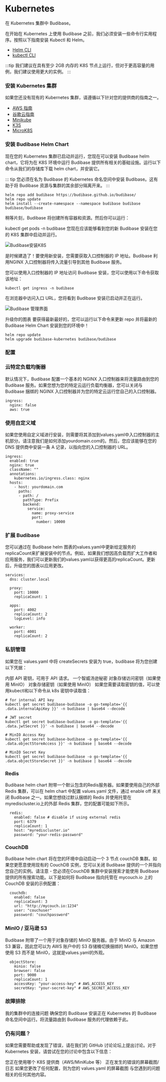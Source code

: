 # Kubernetes
在 Kubernetes 集群中 Budibase。

在开始在 Kubernetes 上使用 Budibase 之前，我们必须安装一些命令行实用程序。按照以下指南安装 Kubectl 和 Helm。

+ [Helm CLI](https://helm.sh/docs/intro/install/)
+ [kubectl CLI](https://kubernetes.io/docs/tasks/tools/#kubectl)

:::tip
我们建议在具有至少 2GB 内存的 K8S 节点上运行，但对于更高容量的用例，我们建议使用更大的实例。
:::

### 安装 Kubernetes 集群
如果您还没有现有的 Kubernetes 集群，请遵循以下针对您的提供商的指南之一。

+ [AWS 指南](https://docs.aws.amazon.com/eks/latest/userguide/getting-started-eksctl.html)
+ [谷歌云指南](https://cloud.google.com/kubernetes-engine/docs/how-to)
+ [Minikube](https://v1-18.docs.kubernetes.io/docs/tasks/tools/install-minikube/)
+ [K3S](https://rancher.com/docs/k3s/latest/en/quick-start/)
+ [MicroK8S](https://microk8s.io/docs)

### 安装 Budibase Helm Chart
现在您的 Kubernetes 集群已启动并运行，您现在可以安装 Budibase helm chart，它将为在 K8S 环境中运行 Budibase 提供所有相关的基础设施。运行以下命令从我们的存储库下载 helm chart，并安装它。

::: tip 
您必须在名为 Budibase 的 Kubernetes 命名空间中安装 Budibase。这有助于将 Budibase 资源与集群的其余部分隔离开来。
:::
```
helm repo add budibase https://budibase.github.io/budibase/
helm repo update
helm install --create-namespace --namespace budibase budibase budibase/budibase
```
稍等片刻，Budibase 将创建所有容器和资源。然后你可以运行：

kubectl get pods -n budibase
您现在应该能够看到您的新 Budibase 安装在您的 K8S 集群中启动并运行。

![Budibase安装K8S](https://res.cloudinary.com/daog6scxm/image/upload/v1646670651/docs/Screenshot_2021-08-16_at_22.19.58_pnzppx.png)

是时候建造了！要使用新安装，您需要获取入口控制器的 IP 地址。Budibase 利用NGINX 入口控制器将传入流量引导到其他 Budibase 服务。

您可以使用入口控制器的 IP 地址访问 Budibase 安装，您可以使用以下命令获取该地址：
```
kubectl get ingress -n budibase
```
在浏览器中访问入口 URL，您将看到 Budibase 安装已启动并正在运行。

![Budibase 管理界面](https://files.readme.io/022091e-Screenshot_2021-08-17_at_18.06.17.png)

升级你的图表
要获得最新最好的，您可以运行以下命令来更新 repo 并将最新的 Budibase Helm Chart 安装到您的环境中！
```
helm repo update
helm upgrade budibase-kubernetes budibase/budibase
```
### 配置
### 云特定负载均衡器
默认情况下，Budibase 配置一个基本的 NGINX 入口控制器来将流量路由到您的 Budibase 服务。如果您想为您的特定云运行负载均衡器，您可以关闭与 Budibase 捆绑的 NGINX 入口控制器并为您的特定云运行您自己的入口控制器。
```
ingress:
  nginx: false
  aws: true
```
### 使用自定义域
如果您使用自定义域进行安装，则需要将其添加到values.yaml中入口控制器的主机部分。请注意我们是如何添加yourdomain.com的。然后，您应该能够在您的 DNS 提供商中安装一条 A 记录，以指向您的入口控制器的 URL。
```
ingress:
  enabled: true
  nginx: true
  className: ""
  annotations: 
    kubernetes.io/ingress.class: nginx
  hosts:
    - host: yourdomain.com
      paths:
      - path: /
        pathType: Prefix
        backend:
          service:
            name: proxy-service
            port:
              number: 10000 
```
### 扩展 Budibase
您可以通过在 Budibase helm 图表的values.yaml中更新给定服务的replicaCount来扩展安装中的节点。例如，如果我们想因高负载而扩大工作者和应用服务，我们可以更新我们的values.yaml以获得更高的replicaCount。更新后，升级您的图表以应用更改。
```
services:
  dns: cluster.local

  proxy:
    port: 10000
    replicaCount: 1

  apps:
    port: 4002
    replicaCount: 2
    logLevel: info

  worker:
    port: 4001
    replicaCount: 2
```
### 私钥管理
如果您在 values.yaml 中将 createSecrets 安装为 true，budibase 将为您创建以下凭据：

内部 API 密钥，可用于 API 请求。
一个智威汤逊秘密
对象存储访问密钥（如果使用 MinIO）
对象存储密钥（如果使用 MinIO）
如果您需要读取密钥的值，可以使用kubectl和以下命令从 k8s 密钥中读取值：
```
# for internal API key
kubectl get secret budibase-budibase -o go-template='{{ .data.internalApiKey }}' -n budibase | base64 --decode

# JWT secret
kubectl get secret budibase-budibase -o go-template='{{ .data.jwtSecret }}' -n budibase | base64 --decode

# MinIO Access Key
kubectl get secret budibase-budibase -o go-template='{{ .data.objectStoreAccess }}' -n budibase | base64 --decode

# MinIO Secret Key
kubectl get secret budibase-budibase -o go-template='{{ .data.objectStoreSecret }}' -n budibase | base64 --decode
```
### Redis
Budibase helm chart 附带一个默认包含的Redis服务器。如果要使用自己的外部 Redis 集群，可以在 helm chart 中配置 values.yaml 文件，通过 enable off 来关闭 Budibase 之一。如果您想绕过默认捆绑的 Redis 并使用托管在myrediscluster.io上的外部 Redis 集群，您的配置可能如下所示。
```
  redis:
    enabled: false # disable if using external redis
    port: 6379
    replicaCount: 1
    host: "myrediscluster.io"
    password: "your-redis-password"
```
### CouchDB
Budibase helm chart 将在您的环境中自动启动一个 3 节点 couchDB 集群。如果您更愿意使用现有的 CouchDB 实例，您可以关闭 Budibase 提供的一个并指向您自己的实例。请注意 - 您必须在CouchDB 集群中安装搜索才能使用 Budibase 提供的所有搜索功能。以下是如何将 Budibase 指向托管在 mycouch.io 上的 CouchDB 安装的示例配置：
```
  couchdb:
    enabled: false
    replicaCount: 3
    url: "http://mycouch.io:1234"
    user: "couchuser"
    password: "couchpassword"
```
### MinIO / 亚马逊 S3
Budibase 附带了一个用于对象存储的 MinIO 服务器。由于 MinIO 与 Amazon S3 兼容，因此您可以为 AWS 账户中的 S3 存储桶切换捆绑的 MinIO。如果您想使用 S3 而不是 MinIO，这就是values.yaml的外观。
```
  objectStore:
    minio: false
    browser: false
    port: 9000
    replicaCount: 1
    accessKey: "your-access-key" # AWS_ACCESS_KEY
    secretKey: "your-secret-key" # AWS_SECRET_ACCESS_KEY
```	
### 故障排除
我的集群中的连接问题
确保您的 Budibase 安装正在 Kubernetes 的 Budibase 命名空间中运行。将流量路由到 Budibase 服务的代理依赖于此。

### 仍有问题？
如果您需要帮助或发现了错误，请在我们的 GitHub 讨论论坛上提出讨论。对于 Kubernetes 安装，请尝试在您的讨论中包含以下信息：

您正在使用哪个 K8S 提供商（AWS/MiniKube 等）
正在发生的错误的屏幕截图/日志
如果您更改了任何配置，则为您的 values.yaml 的屏幕截图
与您遇到的问题相关的任何其他内容。